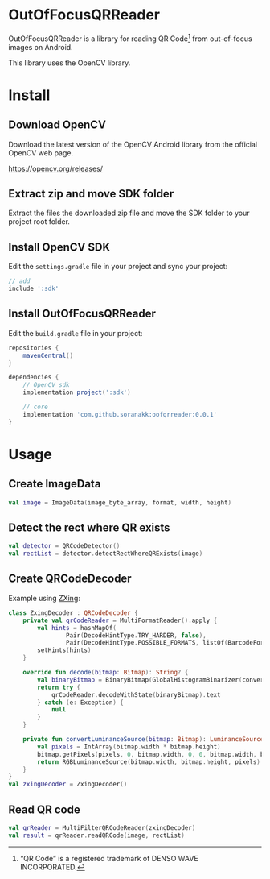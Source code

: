 # OutOfFocusQRReader

OutOfFocusQRReader is a library for reading QR Code[^qrcode] from out-of-focus images on Android.

This library uses the OpenCV library.

# Install

## Download OpenCV

Download the latest version of the OpenCV Android library from the official OpenCV web page.

https://opencv.org/releases/

## Extract zip and move SDK folder

Extract the files the downloaded zip file and move the SDK folder to your project root folder.

## Install OpenCV SDK

Edit the `settings.gradle` file in your project and sync your project:

```gradle
// add
include ':sdk'
```

## Install OutOfFocusQRReader

Edit the `build.gradle` file in your project:

```gradle
repositories {
    mavenCentral()
}

dependencies {
    // OpenCV sdk
    implementation project(':sdk')

    // core
    implementation 'com.github.soranakk:oofqrreader:0.0.1'
}
```

# Usage

## Create ImageData

```kotlin
val image = ImageData(image_byte_array, format, width, height)
```

## Detect the rect where QR exists

```kotlin
val detector = QRCodeDetector()
val rectList = detector.detectRectWhereQRExists(image)
```

## Create QRCodeDecoder

Example using [ZXing](https://github.com/zxing/zxing):

```kotlin
class ZxingDecoder : QRCodeDecoder {
    private val qrCodeReader = MultiFormatReader().apply {
        val hints = hashMapOf(
                Pair(DecodeHintType.TRY_HARDER, false),
                Pair(DecodeHintType.POSSIBLE_FORMATS, listOf(BarcodeFormat.QR_CODE)))
        setHints(hints)
    }

    override fun decode(bitmap: Bitmap): String? {
        val binaryBitmap = BinaryBitmap(GlobalHistogramBinarizer(convertLuminanceSource(bitmap)))
        return try {
            qrCodeReader.decodeWithState(binaryBitmap).text
        } catch (e: Exception) {
            null
        }
    }

    private fun convertLuminanceSource(bitmap: Bitmap): LuminanceSource {
        val pixels = IntArray(bitmap.width * bitmap.height)
        bitmap.getPixels(pixels, 0, bitmap.width, 0, 0, bitmap.width, bitmap.height)
        return RGBLuminanceSource(bitmap.width, bitmap.height, pixels)
    }
}
val zxingDecoder = ZxingDecoder()
```

## Read QR code

```kotlin
val qrReader = MultiFilterQRCodeReader(zxingDecoder)
val result = qrReader.readQRCode(image, rectList)
```

[^qrcode]: “QR Code” is a registered trademark of DENSO WAVE INCORPORATED.
